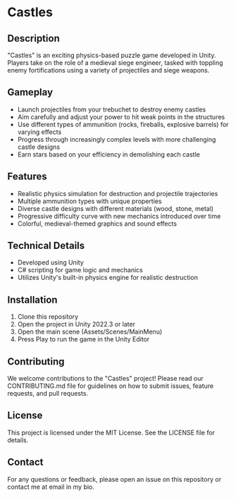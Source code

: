 # Castles

## Description
"Castles" is an exciting physics-based puzzle game developed in Unity. Players take on the role of a medieval siege engineer, tasked with toppling enemy fortifications using a variety of projectiles and siege weapons.

## Gameplay
- Launch projectiles from your trebuchet to destroy enemy castles
- Aim carefully and adjust your power to hit weak points in the structures
- Use different types of ammunition (rocks, fireballs, explosive barrels) for varying effects
- Progress through increasingly complex levels with more challenging castle designs
- Earn stars based on your efficiency in demolishing each castle

## Features
- Realistic physics simulation for destruction and projectile trajectories
- Multiple ammunition types with unique properties
- Diverse castle designs with different materials (wood, stone, metal)
- Progressive difficulty curve with new mechanics introduced over time
- Colorful, medieval-themed graphics and sound effects

## Technical Details
- Developed using Unity
- C# scripting for game logic and mechanics
- Utilizes Unity's built-in physics engine for realistic destruction

## Installation
1. Clone this repository
2. Open the project in Unity 2022.3 or later
3. Open the main scene (Assets/Scenes/MainMenu)
4. Press Play to run the game in the Unity Editor

## Contributing
We welcome contributions to the "Castles" project! Please read our CONTRIBUTING.md file for guidelines on how to submit issues, feature requests, and pull requests.

## License
This project is licensed under the MIT License. See the LICENSE file for details.

## Contact
For any questions or feedback, please open an issue on this repository or contact me at email in my bio.
